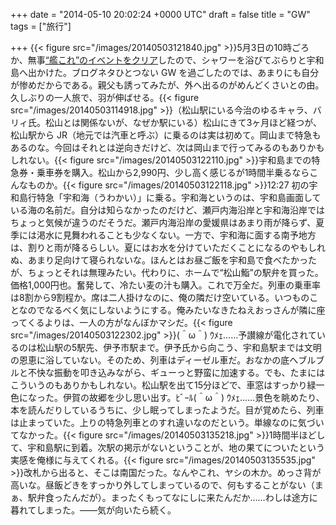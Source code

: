 
+++
date = "2014-05-10 20:02:24 +0000 UTC"
draft = false
title = "GW"
tags = ["旅行"]

+++
{{< figure src="/images/20140503121840.jpg"  >}}5月3日の10時ごろか、無事<a href="https://blog.daruyanagi.jp/entry/2014/05/03/110052">“艦これ”のイベントをクリア</a>したので、シャワーを浴びてぶらりと宇和島へ出かけた。ブログネタひとつない GW を過ごしたのでは、あまりにも自分が惨めだからである。親父も誘ってみたが、外へ出るのがめんどくさいとの由。久しぶりの一人旅で、羽が伸ばせる。{{< figure src="/images/20140503114918.jpg"  >}}（松山駅にいる今治のゆるキャラ、バリィ氏。松山とは関係ないが、なぜか駅にいる）松山にきて3ヶ月ほど経つが、松山駅から JR（地元では汽車と呼ぶ）に乗るのは実は初めて。岡山まで特急もあるのな。今回はそれとは逆向きだけど、次は岡山まで行ってみるのもありかもしれない。{{< figure src="/images/20140503122110.jpg"  >}}宇和島までの特急券・乗車券を購入。松山から2,990円、少し高く感じるが1時間半乗るならこんなものか。{{< figure src="/images/20140503122118.jpg"  >}}12:27 初の宇和島行特急「宇和海（うわかい）」に乗る。宇和海というのは、宇和島画面している海の名前だ。自分は知らなかったのだけど、瀬戸内海沿岸と宇和海沿岸ではちょっと気候が違うのだそうだ。瀬戸内海沿岸の愛媛県はあまり雨が降らず、夏季には渇水に見舞われることも少なくない。一方で、宇和海に面する南予地方は、割りと雨が降るらしい。夏にはお水を分けていただくことになるのやもしれぬ、あまり足向けて寝られないな。ほんとはお昼ご飯を宇和島で食べたかったが、ちょっとそれは無理みたい。代わりに、ホームで“松山鮨”の駅弁を買った。価格1,000円也。奮発して、冷たい麦の汁も購入。これで万全だ。列車の乗車率は8割から9割程か。席は二人掛けなのに、俺の隣だけ空いている。いつものことなのでなるべく気にしないようにする。俺みたいなきたねえおっさんが隣に座ってくるよりは、一人の方がなんぼかマシだ。{{< figure src="/images/20140503122302.jpg"  >}}(＾ω＾) ｳﾒｪ……予讃線が電化されているのは松山駅の5駅先、伊予市駅まで。伊予氏から向こう、宇和島駅までは文明の恩恵に浴していない。そのため、列車はディーゼル車だ。おなかの底へブルブルと不快な振動を叩き込みながら、ギューっと野蛮に加速する。でも、たまにはこういうのもありかもしれない。松山駅を出て15分ほどで、車窓はすっかり緑一色になった。伊賀の故郷を少し思い出す。ﾋﾞｰﾙ(＾ω＾) ｳﾒｪ……景色を眺めたり、本を読んだりしているうちに、少し眠ってしまったようだ。目が覚めたら、列車は止まっていた。上りの特急列車とのすれ違いなのだという。単線なのに気づいてなかった。{{< figure src="/images/20140503135218.jpg"  >}}1時間半ほどして、宇和島駅に到着。次駅の掲示がないということが、地の果てについたという実感を俺様に与えてくれる。{{< figure src="/images/20140503135535.jpg"  >}}改札から出ると、そこは南国だった。なんやこれ、ヤシの木か。めっさ背が高いな。昼飯どきをすっかり外してしまっているので、何もすることがない（まぁ、駅弁食ったんだが）。まったくもってなにしに来たんだか……わしは途方に暮れてしまった。――気が向いたら続く。


